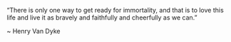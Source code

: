 “There is only one way to get ready for immortality, and that is to love this life and live it as bravely and faithfully and cheerfully as we can.”

~ Henry Van Dyke
